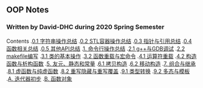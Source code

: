 ## OOP Notes 
### Written by David-DHC during 2020 Spring Semester

Contents
.[0.1 字符串操作总结](https://david-dhc.github.io/OOP-Notes/0.1%20%E5%AD%97%E7%AC%A6%E4%B8%B2%E6%93%8D%E4%BD%9C%E6%80%BB%E7%BB%93.html)
.[0.2 STL容器操作总结](https://david-dhc.github.io/OOP-Notes/0.2%20STL%E5%AE%B9%E5%99%A8%E6%93%8D%E4%BD%9C%E6%80%BB%E7%BB%93.html)
.[0.3 指针与引用总结](https://david-dhc.github.io/OOP-Notes/0.3%20%E6%8C%87%E9%92%88%E4%B8%8E%E5%BC%95%E7%94%A8%E6%80%BB%E7%BB%93.html)
.[0.4 函数相关总结](https://david-dhc.github.io/OOP-Notes/0.4%20%E5%87%BD%E6%95%B0%E7%9B%B8%E5%85%B3%E6%80%BB%E7%BB%93.html)
.[0.5 其他API总结](https://david-dhc.github.io/OOP-Notes/0.5%20%E5%85%B6%E4%BB%96API%E6%80%BB%E7%BB%93.html)
.[1. 命令行操作总结](https://david-dhc.github.io/OOP-Notes/1.%20%E5%91%BD%E4%BB%A4%E8%A1%8C%E6%93%8D%E4%BD%9C%E6%80%BB%E7%BB%93.html)
.[2.1 g++与GDB调试](https://david-dhc.github.io/OOP-Notes/2.1%20g++%E4%B8%8EGDB%E8%B0%83%E8%AF%95.html)
.[2.2 makefile编写](https://david-dhc.github.io/OOP-Notes/2.2%20makefile%E7%BC%96%E5%86%99.html)
.[3.1 类的基本操作](https://david-dhc.github.io/OOP-Notes/3.1%20%E7%B1%BB%E7%9A%84%E5%9F%BA%E6%9C%AC%E6%93%8D%E4%BD%9C.html)
.[3.2 函数重载与宏命令](https://david-dhc.github.io/OOP-Notes/3.2%20%E5%87%BD%E6%95%B0%E9%87%8D%E8%BD%BD%E4%B8%8E%E5%AE%8F%E5%91%BD%E4%BB%A4.html)
.[4.1 运算符重载](https://david-dhc.github.io/OOP-Notes/4.1%20%E8%BF%90%E7%AE%97%E7%AC%A6%E9%87%8D%E8%BD%BD.html)
.[4.2 构造函数与析构函数](https://david-dhc.github.io/OOP-Notes/4.2%20%E6%9E%84%E9%80%A0%E5%87%BD%E6%95%B0%E4%B8%8E%E6%9E%90%E6%9E%84%E5%87%BD%E6%95%B0.html)
.[5. 友元、静态和常量](https://david-dhc.github.io/OOP-Notes/5.%20%E5%8F%8B%E5%85%83%E3%80%81%E9%9D%99%E6%80%81%E5%92%8C%E5%B8%B8%E9%87%8F.html)
.[6.1 拷贝构造](https://david-dhc.github.io/OOP-Notes/6.1%20%E6%8B%B7%E8%B4%9D%E6%9E%84%E9%80%A0.html)
.[6.2 移动构造](https://david-dhc.github.io/OOP-Notes/6.2%20%E7%A7%BB%E5%8A%A8%E6%9E%84%E9%80%A0.html)
.[7. 组合与继承](https://david-dhc.github.io/OOP-Notes/7.%20%E7%BB%84%E5%90%88%E4%B8%8E%E7%BB%A7%E6%89%BF.html)
.[8.1 虚函数与纯虚函数](https://david-dhc.github.io/OOP-Notes/8.1%20%E8%99%9A%E5%87%BD%E6%95%B0%E4%B8%8E%E7%BA%AF%E8%99%9A%E5%87%BD%E6%95%B0.html)
.[8.2 重写隐藏与重写覆盖](https://david-dhc.github.io/OOP-Notes/8.2%20%E9%87%8D%E5%86%99%E9%9A%90%E8%97%8F%E4%B8%8E%E9%87%8D%E5%86%99%E8%A6%86%E7%9B%96.html.html)
.[9.1 类型转换](https://david-dhc.github.io/OOP-Notes/9.1%20%E7%B1%BB%E5%9E%8B%E8%BD%AC%E6%8D%A2.html)
.[9.2 多态与模板](https://david-dhc.github.io/OOP-Notes/9.2%20%E5%A4%9A%E6%80%81%E4%B8%8E%E6%A8%A1%E6%9D%BF.html)
.[A. 迭代器初步](https://david-dhc.github.io/OOP-Notes/A.%20%E8%BF%AD%E4%BB%A3%E5%99%A8%E5%88%9D%E6%AD%A5.html)
.[B. 函数对象](https://david-dhc.github.io/OOP-Notes/B.%20%E5%87%BD%E6%95%B0%E5%AF%B9%E8%B1%A1.html)
